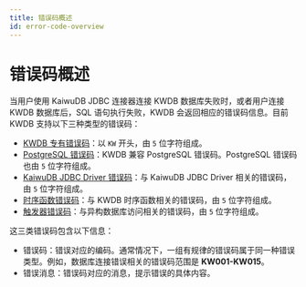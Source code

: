 ```yaml
---
title: 错误码概述
id: error-code-overview
---
```


# 错误码概述

当用户使用 KaiwuDB JDBC 连接器连接 KWDB 数据库失败时，或者用户连接 KWDB 数据库后，SQL 语句执行失败，KWDB 会返回相应的错误码信息。目前 KWDB 支持以下三种类型的错误码：

- [KWDB 专有错误码](./error-code-kaiwudb.md)：以 `KW` 开头，由 `5` 位字符组成。
- [PostgreSQL 错误码](./error-code-postgresql.md)：KWDB 兼容 PostgreSQL 错误码。PostgreSQL 错误码也由 `5` 位字符组成。
- [KaiwuDB JDBC Driver 错误码](./error-code-jdbc-driver.md)：与 KaiwuDB JDBC Driver 相关的错误码，由 `5` 位字符组成。
- [时序函数错误码](./error-code-ts-functions.md)：与 KWDB 时序函数相关的错误码，由 `5` 位字符组成。
- [触发器错误码](./error-code-trigger.md)：与异构数据库访问相关的错误码，由 `5` 位字符组成。

这三类错误码包含以下信息：

- 错误码：错误对应的编码。通常情况下，一组有规律的错误码属于同一种错误类型。例如，数据库连接错误相关的错误码范围是 **KW001-KW015**。
- 错误消息：错误码对应的消息，提示错误的具体内容。
